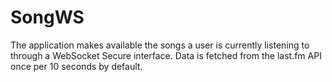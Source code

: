 # SongWS
The application makes available the songs a user is currently listening to through a WebSocket Secure interface.
Data is fetched from the last.fm API once per 10 seconds by default.
